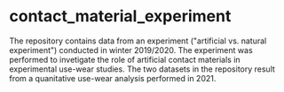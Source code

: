 # contact_material_experiment
The repository contains data from an experiment ("artificial vs. natural experiment") conducted in winter 2019/2020. The experiment was performed to invetigate the role of artificial contact materials in experimental use-wear studies. The two datasets in the repository result from a quanitative use-wear analysis performed in 2021.

